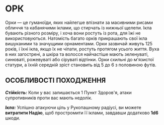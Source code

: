 ﻿# ОРК

Орки — це гуманоїди, яких найлегше впізнати за масивними рисами обличчя та кабанячими іклами, що стирчать із нижньої щелепи. Ікла бувають різного розміру, і хоча вони ростуть із рота, для їжі не використовуються. Натомість багато орків прикрашають свої ікла вишуканими та значущими орнаментами. Орки зазвичай живуть 125 років, і їхні ікла, якщо їх не чіпати, ростуть протягом усього життя. Вуха в них загострені, а шкіра та волосся найчастіше мають зеленуваті, синюваті, рожевуваті або сіруваті відтінки. Орки схильні до м'язистої статури, а їхній середній зріст становить від 5 до 6 з половиною футів.

## ОСОБЛИВОСТІ ПОХОДЖЕННЯ

***Стійкість:*** Коли у вас залишається 1 Пункт Здоров'я, атаки супротивників проти вас мають недолік.

***Ікла:*** Успішно атакуючи ціль у Рукопашному радіусі, ви можете **витратити Надію**, щоб простромити її іклами, завдавши додатково **1d6** шкоди.